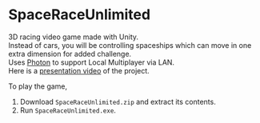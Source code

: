 # SpaceRaceUnlimited
3D racing video game made with Unity.  
Instead of cars, you will be controlling spaceships which can move in one extra dimension for added challenge.  
Uses [Photon](https://www.photonengine.com/pun) to support Local Multiplayer via LAN.  
Here is a [presentation video](https://www.youtube.com/watch?v=51WzE97PYbs) of the project.  

  
To play the game, 
1. Download ```SpaceRaceUnlimited.zip``` and extract its contents.
2. Run ```SpaceRaceUnlimited.exe```.

